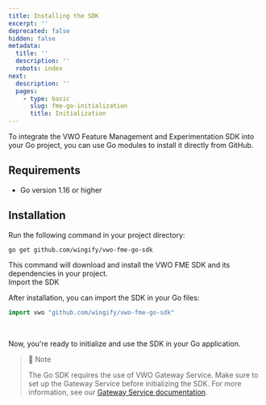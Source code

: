 ```yaml
---
title: Installing the SDK
excerpt: ''
deprecated: false
hidden: false
metadata:
  title: ''
  description: ''
  robots: index
next:
  description: ''
  pages:
    - type: basic
      slug: fme-go-initialization
      title: Initialization
---
```

To integrate the VWO Feature Management and Experimentation SDK into your Go project, you can use Go modules to install it directly from GitHub.

## Requirements

* Go version 1.16 or higher

## Installation

Run the following command in your project directory:

```shell
go get github.com/wingify/vwo-fme-go-sdk
```

This command will download and install the VWO FME SDK and its dependencies in your project.\
Import the SDK

After installation, you can import the SDK in your Go files:

```go
import vwo "github.com/wingify/vwo-fme-go-sdk"
```

<br />

Now, you're ready to initialize and use the SDK in your Go application.

> 📘 Note
>
> The Go SDK requires the use of VWO Gateway Service. Make sure to set up the Gateway Service before initializing the SDK. For more information, see our [Gateway Service documentation](https://developers.vwo.com/v2/docs/gateway-service).